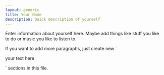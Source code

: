 ```yaml
---
layout: generic
title: Your Name
description: Quick description of yourself
---
```


<p>Enter information about yourself here. Maybe add things like stuff you like to do or music you like to listen to.</p>
<p>If you want to add more paragraphs, just create new `<p>your text here </p>` sections in this file.</p>
